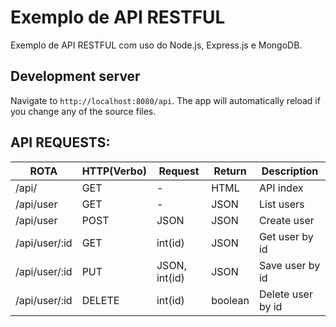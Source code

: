 # Exemplo de API RESTFUL

Exemplo de API RESTFUL com uso do Node.js, Express.js e MongoDB.

## Development server

Navigate to `http://localhost:8080/api`. The app will automatically reload if you change any of the source files.

## API REQUESTS: 

ROTA                    |     HTTP(Verbo)   |    Request    |    Return   |    Description
------------------------| ----------------- | ------------- | ----------- | ----------------- |
/api/                   |       GET         |      -        |     HTML    | API index         |
/api/user               |       GET         |      -        |     JSON    | List users        |
/api/user               |       POST        |     JSON      |     JSON    | Create user       |
/api/user/:id           |       GET         |    int(id)    |     JSON    | Get user by id    |
/api/user/:id           |       PUT         | JSON, int(id) |     JSON    | Save user by id   |
/api/user/:id           |       DELETE      |   int(id)     |    boolean  | Delete user by id |

